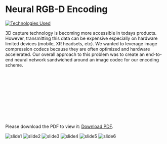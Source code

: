 <h1>Neural RGB-D Encoding</h1>

[![Technologies Used](https://skillicons.dev/icons?i=pytorch,py)](https://skillicons.dev)

3D capture technology is becoming more accessible in todays products. However, transmitting this data can be expensive especially on hardware limited devices (mobile, XR headsets, etc). We wanted to leverage image compression codecs because they are often optimized and hardware accelerated. Our overall approach to this problem was to create an end-to-end neural network sandwiched around an image codec for our encoding scheme.

<object data="http://yoursite.com/the.pdf" type="application/pdf" width="700px" height="700px">
    <embed src="https://github.com/Nick-Hageman/Neural-RGBD-Encoding/blob/main/AML_Phase1.pdf">
        <p>Please download the PDF to view it: <a href="https://github.com/Nick-Hageman/Neural-RGBD-Encoding/blob/main/AML_Phase1.pdf">Download PDF</a>.</p>
    </embed>
</object>


![slide1](https://github.com/Nick-Hageman/Neural-RGBD-Encoding/assets/91749467/44880f5f-bd51-472b-8a23-e8640dd7f898)
![slide2](https://github.com/Nick-Hageman/Neural-RGBD-Encoding/assets/91749467/d678d3db-ce8c-44a1-b209-9483c2467a65)
![slide3](https://github.com/Nick-Hageman/Neural-RGBD-Encoding/assets/91749467/52ba8bd5-c42b-4b88-96c0-520c92c05ca7)
![slide4](https://github.com/Nick-Hageman/Neural-RGBD-Encoding/assets/91749467/0878170a-17bf-4900-b01c-c6c29a6d0d28)
![slide5](https://github.com/Nick-Hageman/Neural-RGBD-Encoding/assets/91749467/2eb2c318-fbf9-4e11-8e1b-b9e8f9eaf46e)
![slide6](https://github.com/Nick-Hageman/Neural-RGBD-Encoding/assets/91749467/3ca73509-1e79-42b7-95f1-8e6dcf524015)


